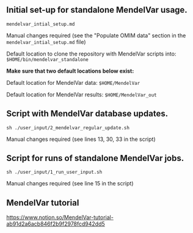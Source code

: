 ## Initial set-up for standalone MendelVar usage.
```
mendelvar_intial_setup.md
```
Manual changes required (see the "Populate OMIM data" section in the `mendelvar_intial_setup.md` file)

Default location to clone the repository with MendelVar scripts into: `$HOME/bin/mendelvar_standalone`

**Make sure that two default locations below exist:**

Default location for MendelVar data: `$HOME/MendelVar`

Default location for MendelVar results: `$HOME/MendelVar_out`

## Script with MendelVar database updates. 
```
sh ./user_input/2_mendelvar_regular_update.sh
```
Manual changes required (see lines 13, 30, 33 in the script)
## Script for runs of standalone MendelVar jobs. 
```
sh ./user_input/1_run_user_input.sh
```
Manual changes required (see line 15 in the script)

## MendelVar tutorial
https://www.notion.so/MendelVar-tutorial-ab91d2a6acb846f2b9f2978fcd942dd5
